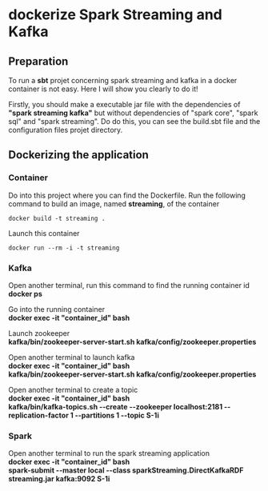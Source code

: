 <h1>dockerize Spark Streaming and Kafka</h1>

<h2>Preparation</h2>

<p>To run a <b>sbt</b> projet concerning spark streaming and kafka in a docker container is not easy. Here I will show you clearly to do it!</p>

<p>Firstly, you should make a executable jar file with the dependencies of <b>"spark streaming kafka"</b> but without dependencies of "spark core", "spark sql" and "spark streaming". Do do this, you can see the build.sbt file and the configuration files projet directory.</p>

<h2>Dockerizing the application</h2>

<h3>Container</h3>

<p>Do into this project where you can find the Dockerfile. Run the following command to build an image, named <b>streaming</b>, of the container<br></p>

```docker build -t streaming .```



<p>Launch this container<br></p>

```docker run --rm -i -t streaming```


<h3>Kafka</h3>

<p>Open another terminal, run this command to find the running container id<br>
<b>docker ps</b></p>

<p>Go into the running container<br>
<b>docker exec -it "container_id" bash</b></p>

<p>Launch zookeeper<br>
<b>kafka/bin/zookeeper-server-start.sh kafka/config/zookeeper.properties</b></p>

<p>Open another terminal to launch kafka<br>
<b>docker exec -it "container_id" bash</b><br>
<b>kafka/bin/zookeeper-server-start.sh kafka/config/zookeeper.properties</b></p>


<p>Open another terminal to create a topic<br>
<b>docker exec -it "container_id" bash</b><br>
<b>kafka/bin/kafka-topics.sh --create --zookeeper localhost:2181 --replication-factor 1 --partitions 1 --topic S-1i</b></p>

<h3>Spark</h3>
<p>Open another terminal to run the spark streaming application<br>
<b>docker exec -it "container_id" bash</b><br>
<b>spark-submit --master local --class sparkStreaming.DirectKafkaRDF streaming.jar kafka:9092 S-1i</b></p>

